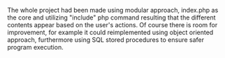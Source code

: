 The whole project had been made using modular approach, index.php as the core and utilizing "include" php command resulting that the different contents appear based on the user's actions. Of course there is room for improvement, for example it could reimplemented using object oriented approach, furthermore using SQL stored procedures to ensure safer program execution.
